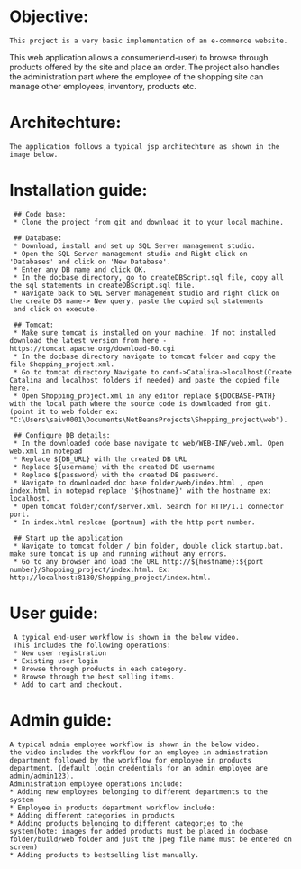 # Objective:
	This project is a very basic implementation of an e-commerce website.
This web application allows a consumer(end-user) to browse through products offered by the site and place an order. The project also handles the administration part where the employee of the shopping site can manage other employees, inventory, products etc. 

# Architechture:
	The application follows a typical jsp architechture as shown in the image below.

# Installation guide:

     ## Code base:
	 * Clone the project from git and download it to your local machine.
	
	 ## Database:
	 * Download, install and set up SQL Server management studio.
	 * Open the SQL Server management studio and Right click on 'Databases' and click on 'New Database'.
	 * Enter any DB name and click OK.
	 * In the docbase directory, go to createDBScript.sql file, copy all the sql statements in createDBScript.sql file.
	 * Navigate back to SQL Server management studio and right click on the create DB name-> New query, paste the copied sql statements
	 and click on execute.
	 
	 ## Tomcat:
	 * Make sure tomcat is installed on your machine. If not installed download the latest version from here - https://tomcat.apache.org/download-80.cgi
	 * In the docbase directory navigate to tomcat folder and copy the file Shopping_project.xml.
	 * Go to tomcat directory Navigate to conf->Catalina->localhost(Create Catalina and localhost folders if needed) and paste the copied file here.
	 * Open Shopping_project.xml in any editor replace ${DOCBASE-PATH} with the local path where the source code is downloaded from git. (point it to web folder ex: "C:\Users\saiv0001\Documents\NetBeansProjects\Shopping_project\web").
	 
	 ## Configure DB details:
	 * In the downloaded code base navigate to web/WEB-INF/web.xml. Open web.xml in notepad
	 * Replace ${DB_URL} with the created DB URL 
	 * Replace ${username} with the created DB username  
	 * Replace ${password} with the created DB password.
	 * Navigate to downloaded doc base folder/web/index.html , open index.html in notepad replace '${hostname}' with the hostname ex:     localhost.
	 * Open tomcat folder/conf/server.xml. Search for HTTP/1.1 connector port. 
	 * In index.html replcae {portnum} with the http port number.
	 
	 ## Start up the application 
	 * Navigate to tomcat folder / bin folder, double click startup.bat. make sure tomcat is up and running without any errors.
	 * Go to any browser and load the URL http://${hostname}:${port number}/Shopping_project/index.html. Ex: http://localhost:8180/Shopping_project/index.html.
	 
# User guide:
	 A typical end-user workflow is shown in the below video. 
	 This includes the following operations:
	 * New user registration 
	 * Existing user login 
	 * Browse through products in each category.
	 * Browse through the best selling items.
	 * Add to cart and checkout.
	 
# Admin guide:
	A typical admin employee workflow is shown in the below video.
	the video includes the workflow for an employee in adminstration department followed by the workflow for employee in products department. (default login credentials for an admin employee are admin/admin123).
	Administration employee operations include: 
	* Adding new employees belonging to different departments to the system
	* Employee in products department workflow include:
	* Adding different categories in products
	* Adding products belonging to different categories to the system(Note: images for added products must be placed in docbase folder/build/web folder and just the jpeg file name must be entered on screen)
	* Adding products to bestselling list manually.
	
